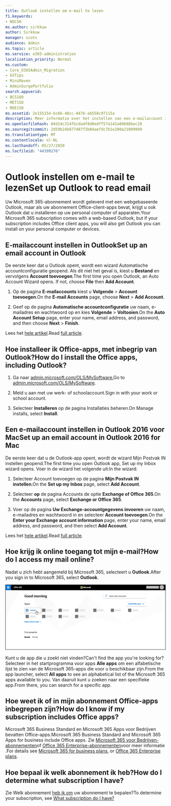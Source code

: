 ```yaml
---
title: Outlook instellen om e-mail te lezen
f1.keywords:
- NOCSH
ms.author: sirkkuw
author: Sirkkuw
manager: scotv
audience: Admin
ms.topic: article
ms.service: o365-administration
localization_priority: Normal
ms.custom:
- Core_O365Admin_Migration
- GSTips
- MiniMaven
- AdminSurgePortfolio
search.appverid:
- BCS160
- MET150
- MOE150
ms.assetid: 2e155154-bc66-48cc-8476-ab558c97115a
description: Meer informatie over het instellen van een e-mailaccount in Outlook voor zowel Windows als Mac en over het installeren van Office-apps en het online openen van e-mails.
ms.openlocfilehash: 04d14c314fbcda4f8d0edff57a141a89688bec28
ms.sourcegitcommit: 2d59b24b877487f3b84aefdc7b1e200a21009999
ms.translationtype: MT
ms.contentlocale: nl-NL
ms.lasthandoff: 05/27/2020
ms.locfileid: "44399276"
---
```

# <a name="set-up-outlook-to-read-email"></a><span data-ttu-id="8fd37-103">Outlook instellen om e-mail te lezen</span><span class="sxs-lookup"><span data-stu-id="8fd37-103">Set up Outlook to read email</span></span>

<span data-ttu-id="8fd37-104">Uw Microsoft 365-abonnement wordt geleverd met een webgebaseerde Outlook, maar als uw abonnement Office-client-apps bevat, krijgt u ook Outlook dat u installeren op uw personal computer of apparaten.</span><span class="sxs-lookup"><span data-stu-id="8fd37-104">Your Microsoft 365 subscription comes with a web-based Outlook, but if your subscription includes Office client apps, you will also get Outlook you can install on your personal computer or devices.</span></span>
  
## <a name="set-up-an-email-account-in-outlook"></a><span data-ttu-id="8fd37-105">E-mailaccount instellen in Outlook</span><span class="sxs-lookup"><span data-stu-id="8fd37-105">Set up an email account in Outlook</span></span>

<span data-ttu-id="8fd37-p101">De eerste keer dat u Outlook opent, wordt een wizard Automatische accountconfiguratie geopend. Als dit niet het geval is, kiest u **Bestand** en vervolgens **Account toevoegen**.</span><span class="sxs-lookup"><span data-stu-id="8fd37-p101">The first time you open Outlook, an Auto Account Wizard opens. If not, choose **File** then **Add Account**.</span></span>
  
1. <span data-ttu-id="8fd37-108">Op de pagina **E-mailaccounts** kiest u **Volgende** \> **Account toevoegen**.</span><span class="sxs-lookup"><span data-stu-id="8fd37-108">On the **E-mail Accounts** page, choose **Next** \> **Add Account**.</span></span>
    
2. <span data-ttu-id="8fd37-109">Geef op de pagina **Automatische accountconfiguratie** uw naam, e-mailadres en wachtwoord op en kies **Volgende** \> **Voltooien**.</span><span class="sxs-lookup"><span data-stu-id="8fd37-109">On the **Auto Account Setup** page, enter your name, email address, and password, and then choose **Next** \> **Finish**.</span></span>
    
<span data-ttu-id="8fd37-110">Lees het [hele artikel](https://support.office.com/article/6e27792a-9267-4aa4-8bb6-c84ef146101b.aspx).</span><span class="sxs-lookup"><span data-stu-id="8fd37-110">Read [full article](https://support.office.com/article/6e27792a-9267-4aa4-8bb6-c84ef146101b.aspx).</span></span>
  
## <a name="how-do-i-install-the-office-apps-including-outlook"></a><span data-ttu-id="8fd37-111">Hoe installeer ik Office-apps, met inbegrip van Outlook?</span><span class="sxs-lookup"><span data-stu-id="8fd37-111">How do I install the Office apps, including Outlook?</span></span>

1. <span data-ttu-id="8fd37-112">Ga naar [admin.microsoft.com/OLS/MySoftware.](https://admin.microsoft.com/OLS/MySoftware.aspx)</span><span class="sxs-lookup"><span data-stu-id="8fd37-112">Go to [admin.microsoft.com/OLS/MySoftware](https://admin.microsoft.com/OLS/MySoftware.aspx).</span></span>
    
2. <span data-ttu-id="8fd37-113">Meld u aan met uw werk- of schoolaccount.</span><span class="sxs-lookup"><span data-stu-id="8fd37-113">Sign in with your work or school account.</span></span>
    
3. <span data-ttu-id="8fd37-114">Selecteer **Installeren** op de pagina Installaties beheren.</span><span class="sxs-lookup"><span data-stu-id="8fd37-114">On Manage installs, select **Install**.</span></span>
    
## <a name="set-up-an-email-account-in-outlook-2016-for-mac"></a><span data-ttu-id="8fd37-115">Een e-mailaccount instellen in Outlook 2016 voor Mac</span><span class="sxs-lookup"><span data-stu-id="8fd37-115">Set up an email account in Outlook 2016 for Mac</span></span>

<span data-ttu-id="8fd37-116">De eerste keer dat u de Outlook-app opent, wordt de wizard Mijn Postvak IN instellen geopend.</span><span class="sxs-lookup"><span data-stu-id="8fd37-116">The first time you open Outlook app, Set up my Inbox wizard opens.</span></span> <span data-ttu-id="8fd37-117">Voer in de wizard het volgende uit:</span><span class="sxs-lookup"><span data-stu-id="8fd37-117">In the wizard:</span></span> 
  
1. <span data-ttu-id="8fd37-118">Selecteer Account toevoegen op de pagina **Mijn Postvak IN** **instellen**.</span><span class="sxs-lookup"><span data-stu-id="8fd37-118">On the **Set up my Inbox** page, select **Add Account**.</span></span>
    
2. <span data-ttu-id="8fd37-119">Selecteer **op** de pagina Accounts de optie **Exchange of Office 365**.</span><span class="sxs-lookup"><span data-stu-id="8fd37-119">On the **Accounts** page, select **Exchange or Office 365**.</span></span>
    
3. <span data-ttu-id="8fd37-120">Voer op de pagina **Uw Exchange-accountgegevens invoeren** uw naam, e-mailadres en wachtwoord in en selecteer **Account toevoegen**.</span><span class="sxs-lookup"><span data-stu-id="8fd37-120">On the **Enter your Exchange account information** page, enter your name, email address, and password, and then select **Add Account**.</span></span>
    
<span data-ttu-id="8fd37-121">Lees het [hele artikel](https://support.office.com/article/6e27792a-9267-4aa4-8bb6-c84ef146101b.aspx#PickTab=Outlook_for_Mac).</span><span class="sxs-lookup"><span data-stu-id="8fd37-121">Read [full article](https://support.office.com/article/6e27792a-9267-4aa4-8bb6-c84ef146101b.aspx#PickTab=Outlook_for_Mac).</span></span> 
  
## <a name="how-do-i-access-my-mail-online"></a><span data-ttu-id="8fd37-122">Hoe krijg ik online toegang tot mijn e-mail?</span><span class="sxs-lookup"><span data-stu-id="8fd37-122">How do I access my mail online?</span></span>

<span data-ttu-id="8fd37-123">Nadat u zich hebt aangemeld bij Microsoft 365, selecteert u **Outlook**.</span><span class="sxs-lookup"><span data-stu-id="8fd37-123">After you sign in to Microsoft 365, select **Outlook**.</span></span>
  
![De startpagina van Microsoft 365 met de Outlook-app gemarkeerd](../../media/3ceee838-9d85-4af3-95a6-fbcee11036f4.png)
  
<span data-ttu-id="8fd37-125">Kunt u de app die u zoekt niet vinden?</span><span class="sxs-lookup"><span data-stu-id="8fd37-125">Can't find the app you're looking for?</span></span> <span data-ttu-id="8fd37-126">Selecteer in het startprogramma voor apps **Alle apps** om een alfabetische lijst te zien van de Microsoft 365-apps die voor u beschikbaar zijn.</span><span class="sxs-lookup"><span data-stu-id="8fd37-126">From the app launcher, select **All apps** to see an alphabetical list of the Microsoft 365 apps available to you.</span></span> <span data-ttu-id="8fd37-127">Van daaruit kunt u zoeken naar een specifieke app.</span><span class="sxs-lookup"><span data-stu-id="8fd37-127">From there, you can search for a specific app.</span></span> 
  
## <a name="how-do-i-know-if-my-subscription-includes-office-apps"></a><span data-ttu-id="8fd37-128">Hoe weet ik of in mijn abonnement Office-apps inbegrepen zijn?</span><span class="sxs-lookup"><span data-stu-id="8fd37-128">How do I know if my subscription includes Office apps?</span></span>

<span data-ttu-id="8fd37-129">Microsoft 365 Business Standard en Microsoft 365 Apps voor Bedrijven bevatten Office-apps.</span><span class="sxs-lookup"><span data-stu-id="8fd37-129">Microsoft 365 Business Standard and Microsoft 365 Apps for business include Office apps.</span></span> <span data-ttu-id="8fd37-130">Zie [Microsoft 365 voor Bedrijven-abonnementen](https://go.microsoft.com/fwlink/p/?LinkId=723731)of [Office 365 Enterprise-abonnementen](https://go.microsoft.com/fwlink/p/?LinkId=800029)voor meer informatie .</span><span class="sxs-lookup"><span data-stu-id="8fd37-130">For details see [Microsoft 365 for business plans](https://go.microsoft.com/fwlink/p/?LinkId=723731), or [Office 365 Enterprise plans](https://go.microsoft.com/fwlink/p/?LinkId=800029).</span></span>
  
## <a name="how-do-i-determine-what-subscription-i-have"></a><span data-ttu-id="8fd37-131">Hoe bepaal ik welk abonnement ik heb?</span><span class="sxs-lookup"><span data-stu-id="8fd37-131">How do I determine what subscription I have?</span></span>

<span data-ttu-id="8fd37-132">Zie Welk abonnement [heb ik om](../admin-overview/what-subscription-do-i-have.md) uw abonnement te bepalen?</span><span class="sxs-lookup"><span data-stu-id="8fd37-132">To determine your subscription, see [What subscription do I have?](../admin-overview/what-subscription-do-i-have.md)</span></span>
  


